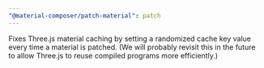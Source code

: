 ```yaml
---
"@material-composer/patch-material": patch
---
```


Fixes Three.js material caching by setting a randomized cache key value every time a material is patched. (We will probably revisit this in the future to allow Three.js to reuse compiled programs more efficiently.)
